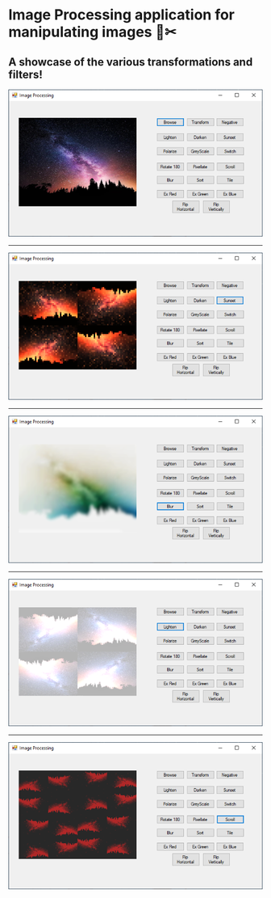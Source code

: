# Image Processing application for manipulating images 📸✂

## A showcase of the various transformations and filters! ##

![alt text](Images/Img1.png)
- - - -
![alt text](Images/Img2.png)
- - - -
![alt text](Images/Img3.png)
- - - -
![alt text](Images/Img4.png)
- - - -
![alt text](Images/Img5.png)

